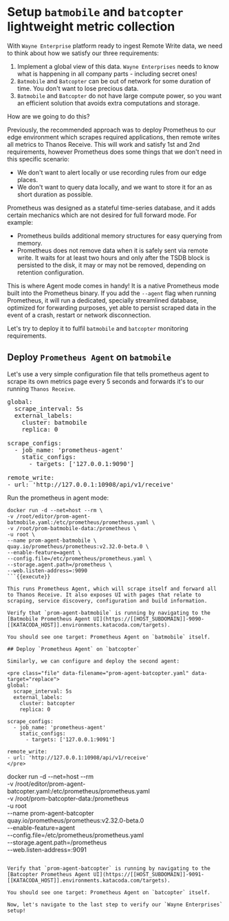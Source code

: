 
# Setup `batmobile` and `batcopter` lightweight metric collection

With `Wayne Enterprise` platform ready to ingest Remote Write data, we need to think about how we satisfy our three requirements:

1. Implement a global view of this data. `Wayne Enterprises` needs to know what is happening in all company parts - including secret ones!
2. `Batmobile` and `Batcopter` can be out of network for some duration of time. You don't want to lose precious data.
3. `Batmobile` and `Batcopter` do not have large compute power, so you want an efficient solution that avoids extra computations and storage.

How are we going to do this?

Previously, the recommended approach was to deploy Prometheus to our edge environment which scrapes required applications, then remote writes all metrics to Thanos Receive. This will work and satisfy 1st and 2nd requirements, however Prometheus does some things that we don't need in this specific scenario:

* We don't want to alert locally or use recording rules from our edge places.
* We don't want to query data locally, and we want to store it for an as short duration as possible.

Prometheus was designed as a stateful time-series database, and it adds certain mechanics which are not desired for full forward mode. For example:

* Prometheus builds additional memory structures for easy querying from memory.
* Prometheus does not remove data when it is safely sent via remote write. It waits for at least two hours and only after the TSDB block is persisted to the disk, it may or may not be removed, depending on retention configuration.

This is where Agent mode comes in handy! It is a native Prometheus mode built into the Prometheus binary. If you add the `--agent` flag when running Prometheus, it will run a dedicated, specially streamlined database, optimized for forwarding purposes, yet able to persist scraped data in the event of a crash, restart or network disconnection.

Let's try to deploy it to fulfil `batmobile` and `batcopter` monitoring requirements.

## Deploy `Prometheus Agent` on `batmobile`

Let's use a very simple configuration file that tells prometheus agent to scrape its own metrics page every 5 seconds and forwards it's to our running `Thanos Receive`.

<pre class="file" data-filename="prom-agent-batmobile.yaml" data-target="replace">
global:
  scrape_interval: 5s
  external_labels:
    cluster: batmobile
    replica: 0

scrape_configs:
  - job_name: 'prometheus-agent'
    static_configs:
      - targets: ['127.0.0.1:9090']

remote_write:
- url: 'http://127.0.0.1:10908/api/v1/receive'
</pre>

Run the prometheus in agent mode:

```
docker run -d --net=host --rm \
-v /root/editor/prom-agent-batmobile.yaml:/etc/prometheus/prometheus.yaml \
-v /root/prom-batmobile-data:/prometheus \
-u root \
--name prom-agent-batmobile \
quay.io/prometheus/prometheus:v2.32.0-beta.0 \
--enable-feature=agent \
--config.file=/etc/prometheus/prometheus.yaml \
--storage.agent.path=/prometheus \
--web.listen-address=:9090
```{{execute}}

This runs Prometheus Agent, which will scrape itself and forward all to Thanos Receive. It also exposes UI with pages that relate to scraping, service discovery, configuration and build information.

Verify that `prom-agent-batmobile` is running by navigating to the [Batmobile Prometheus Agent UI](https://[[HOST_SUBDOMAIN]]-9090-[[KATACODA_HOST]].environments.katacoda.com/targets).

You should see one target: Prometheus Agent on `batmobile` itself.

## Deploy `Prometheus Agent` on `batcopter`

Similarly, we can configure and deploy the second agent:

<pre class="file" data-filename="prom-agent-batcopter.yaml" data-target="replace">
global:
  scrape_interval: 5s
  external_labels:
    cluster: batcopter
    replica: 0

scrape_configs:
  - job_name: 'prometheus-agent'
    static_configs:
      - targets: ['127.0.0.1:9091']

remote_write:
- url: 'http://127.0.0.1:10908/api/v1/receive'
</pre>

```
docker run -d --net=host --rm \
-v /root/editor/prom-agent-batcopter.yaml:/etc/prometheus/prometheus.yaml \
-v /root/prom-batcopter-data:/prometheus \
-u root \
--name prom-agent-batcopter \
quay.io/prometheus/prometheus:v2.32.0-beta.0 \
--enable-feature=agent \
--config.file=/etc/prometheus/prometheus.yaml \
--storage.agent.path=/prometheus \
--web.listen-address=:9091
```{{execute}}

Verify that `prom-agent-batcopter` is running by navigating to the [Batcopter Prometheus Agent UI](https://[[HOST_SUBDOMAIN]]-9091-[[KATACODA_HOST]].environments.katacoda.com/targets).

You should see one target: Prometheus Agent on `batcopter` itself.

Now, let's navigate to the last step to verify our `Wayne Enterprises` setup!
